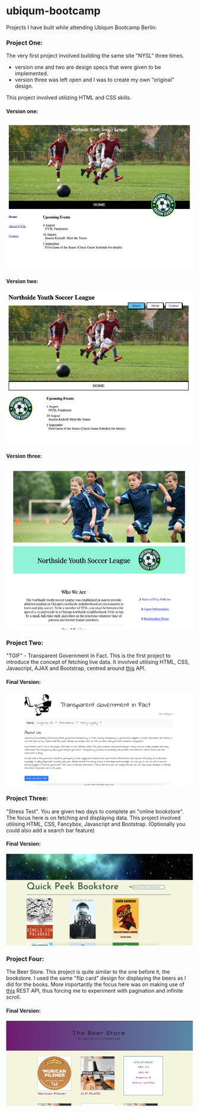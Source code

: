 # ubiqum-bootcamp

Projects I have built while attending Ubiqum Bootcamp Berlin:

### Project One:

The very first project involved building the same site "NYSL" three times.
- version one and two are design specs that were given to be implemented.
- version three was left open and I was to create my own "original" design.

This project involved utilizing HTML and CSS skills.

#### Version one:
![Alt text](project_screenshots/nysl_v1.png "Version One")

#### Version two:
![Alt text](project_screenshots/nysl_v2.png "Version One")

#### Version three:
![Alt text](project_screenshots/nysl_v3.png "Version One")

### Project Two:

"TGIF" - Transparent Government In Fact. This is the first project to introduce the concept
of fetching live data. It involved utilising HTML, CSS, Javascript, AJAX and Bootstrap, centred around [this](https://www.propublica.org/datastore/api/propublica-congress-api) API.

#### Final Version:
![Alt text](project_screenshots/tgif.png "Final Version")

### Project Three:

"Stress Test". You are given two days to complete an "online bookstore". The focus here is on
fetching and displaying data. This project involved utilising HTML, CSS, Fancybox, Javascript and Bootstrap.
(Optionally you could also add a search bar feature)

#### Final Version:
![Alt text](project_screenshots/quickpeek.png "Final Version")

### Project Four:

The Beer Store. This project is quite similar to the one before it, the bookstore. I used the same "flip card" design for
displaying the beers as I did for the books. More importantly the focus here was on making use of [this](https://www.brewerydb.com/developers/docs) REST API, thus forcing me to experiment with pagination and infinite scroll.

#### Final Version:
![Alt text](project_screenshots/thebeerstore.png "Final Version")

